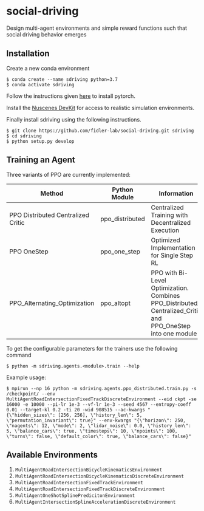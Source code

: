 # social-driving
Design multi-agent environments and simple reward functions such that social driving behavior emerges


## Installation

Create a new conda environment

```
$ conda create --name sdriving python=3.7
$ conda activate sdriving
```

Follow the instructions given [here](https://pytorch.org/get-started/locally/) to install pytorch.

Install the [Nuscenes DevKit](https://github.com/nutonomy/nuscenes-devkit/) for access to realistic simulation environments.

Finally install sdriving using the following instructions.

```
$ git clone https://github.com/fidler-lab/social-driving.git sdriving
$ cd sdriving
$ python setup.py develop
```

## Training an Agent

Three variants of PPO are currently implemented:

| Method                             | Python Module   | Information                                                                                                      | Action Space                     | Observation Space | Compatible Environments |
|---------------------------------------|---------------------------------------|------------------------------------------------------------------------------------------------------------------|----------------------------------|-------------------|-------------------------|
| PPO Distributed Centralized Critic | ppo_distributed | Centralized Training with Decentralized Execution                                                                | Box / Discrete                   | Tuple             | 1, 2, 3, 4, 5           |
| PPO OneStep                        | ppo_one_step    | Optimized Implementation for Single Step RL                                                                      | Box / Discrete                   | Box               | 5                       |
| PPO\_Alternating\_Optimization     | ppo_altopt      | PPO with Bi-Level Optimization. Combines PPO\_Distributed\_ Centralized\_Critic and PPO\_OneStep into one module | (Box / Discrete, Box / Discrete) | (Box, Tuple)      | 6                       |


To get the configurable parameters for the trainers use the following command

```
$ python -m sdriving.agents.<module>.train --help
```

Example usage:

```
$ mpirun --np 16 python -m sdriving.agents.ppo_distributed.train.py -s /checkpoint/ --env MultiAgentRoadIntersectionFixedTrackDiscreteEnvironment --eid ckpt -se 16000 -e 10000 --pi-lr 1e-3 --vf-lr 1e-3 --seed 4567 --entropy-coeff 0.01 --target-kl 0.2 -ti 20 -wid 908515 --ac-kwargs "{\"hidden_sizes\": [256, 256], \"history_len\": 5, \"permutation_invariant\": true}" --env-kwargs "{\"horizon\": 250, \"nagents\": 12, \"mode\": 2, \"lidar_noise\": 0.0, \"history_len\": 5, \"balance_cars\": true, \"timesteps\": 10, \"npoints\": 100, \"turns\": false, \"default_color\": true, \"balance_cars\": false}"
```

## Available Environments

1. `MultiAgentRoadIntersectionBicycleKinematicsEnvironment`
2. `MultiAgentRoadIntersectionBicycleKinematicsDiscreteEnvironment`
3. `MultiAgentRoadIntersectionFixedTrackEnvironment`
4. `MultiAgentRoadIntersectionFixedTrackDiscreteEnvironment`
5. `MultiAgentOneShotSplinePredicitonEnvironment`
6. `MultiAgentIntersectionSplineAccelerationDiscreteEnvironment`
